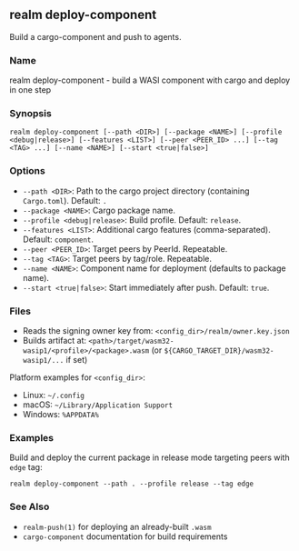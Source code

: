 ## realm deploy-component

Build a cargo-component and push to agents.

### Name

realm deploy-component - build a WASI component with cargo and deploy in one step

### Synopsis

```
realm deploy-component [--path <DIR>] [--package <NAME>] [--profile <debug|release>] [--features <LIST>] [--peer <PEER_ID> ...] [--tag <TAG> ...] [--name <NAME>] [--start <true|false>]
```

### Options

- `--path <DIR>`: Path to the cargo project directory (containing `Cargo.toml`). Default: `.`
- `--package <NAME>`: Cargo package name.
- `--profile <debug|release>`: Build profile. Default: `release`.
- `--features <LIST>`: Additional cargo features (comma-separated). Default: `component`.
- `--peer <PEER_ID>`: Target peers by PeerId. Repeatable.
- `--tag <TAG>`: Target peers by tag/role. Repeatable.
- `--name <NAME>`: Component name for deployment (defaults to package name).
- `--start <true|false>`: Start immediately after push. Default: `true`.

### Files

- Reads the signing owner key from: `<config_dir>/realm/owner.key.json`
- Builds artifact at: `<path>/target/wasm32-wasip1/<profile>/<package>.wasm` (or `${CARGO_TARGET_DIR}/wasm32-wasip1/...` if set)

Platform examples for `<config_dir>`:

- Linux: `~/.config`
- macOS: `~/Library/Application Support`
- Windows: `%APPDATA%`

### Examples

Build and deploy the current package in release mode targeting peers with `edge` tag:

```
realm deploy-component --path . --profile release --tag edge
```

### See Also

- `realm-push(1)` for deploying an already-built `.wasm`
- `cargo-component` documentation for build requirements


